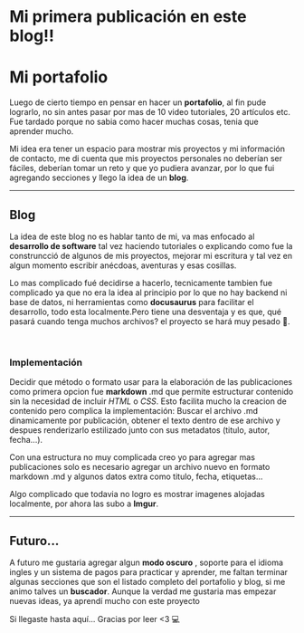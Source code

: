 # **Mi primera publicación en este blog!!**

# Mi portafolio

Luego de cierto tiempo en pensar en hacer un **portafolio**, al fin pude lograrlo, no sin antes pasar por mas de 10 video tutoriales, 20 artículos etc. Fue tardado porque no sabia como hacer muchas cosas, tenia que aprender mucho.

Mi idea era tener un espacio para mostrar mis proyectos y mi información de contacto, me di cuenta que mis proyectos personales no deberían ser fáciles, deberían tomar un reto y que yo pudiera avanzar, por lo que fui agregando secciones y llego la idea de un **blog**.

---

## Blog

La idea de este blog no es hablar tanto de mi, va mas enfocado al **desarrollo de software** tal vez haciendo tutoriales o explicando como fue la construncció de algunos de mis proyectos, mejorar mi escritura y tal vez en algun momento escribir anécdoas, aventuras y esas cosillas.

Lo mas complicado fué decidirse a hacerlo, tecnicamente tambien fue complicado ya que no era la idea al principio por lo que no hay backend ni base de datos, ni herramientas como **docusaurus** para facilitar el desarrollo, todo esta localmente.Pero tiene una desventaja y es que, qué pasará cuando tenga muchos archivos? el proyecto se hará muy pesado 🤔.

&nbsp;&nbsp;

### **Implementación**

Decidir que método o formato usar para la elaboración de las publicaciones como primera opcion fue **markdown** .md que permite estructurar contenido sin la necesidad de incluir _HTML_ o _CSS_.
Esto facilita mucho la creacion de contenido pero complica la implementación: Buscar el archivo .md dinamicamente por publicación, obtener el texto dentro de ese archivo y despues renderizarlo estilizado junto con sus metadatos (titulo, autor, fecha...).

Con una estructura no muy complicada creo yo para agregar mas publicaciones solo es necesario agregar un archivo nuevo en formato markdown .md y algunos datos extra como titulo, fecha, etiquetas...

Algo complicado que todavia no logro es mostrar imagenes alojadas localmente, por ahora las subo a **Imgur**.

---

## Futuro...

A futuro me gustaria agregar algun **modo oscuro** , soporte para el idioma ingles y un sistema de pagos para practicar y aprender, me faltan terminar algunas secciones que son el listado completo del portafolio y blog, si me animo talves un **buscador**.
Aunque la verdad me gustaria mas empezar nuevas ideas, ya aprendí mucho con este proyecto

Si llegaste hasta aquí... Gracias por leer <3 💻

